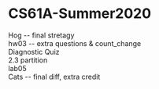 # CS61A-Summer2020
Hog -- final stretagy  
hw03 -- extra questions & count_change  
Diagnostic Quiz  
2.3 partition  
lab05  
Cats -- final diff, extra credit  